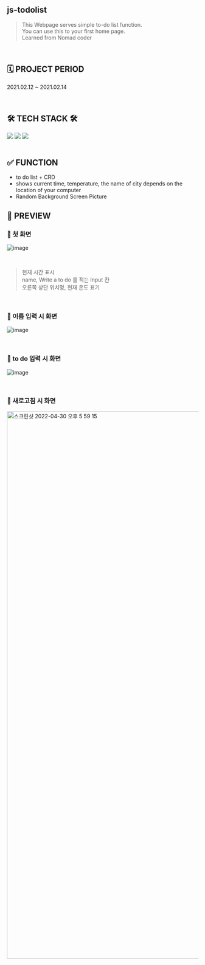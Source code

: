 ## js-todolist
> This Webpage serves simple to-do list function.<br>
> You can use this to your first home page.<br>
> Learned from Nomad coder

<br>

## 🗓 PROJECT PERIOD
2021.02.12 ~ 2021.02.14

<br>


## 🛠 TECH STACK 🛠
<img src="https://img.shields.io/badge/JS-F7DF1E?style=flat-square&logo=JavaScript&logoColor=ffffff"/>  <img src="https://img.shields.io/badge/HTML-E34F26?style=flat-square&logo=HTML5&logoColor=ffffff"/>
<img src="https://img.shields.io/badge/CSS-1572B6?style=flat-square&logo=CSS3&logoColor=ffffff"/>
<br>
<br>

## ✅ FUNCTION
 * to do list + CRD <br>
 * shows current time, temperature, the name of city depends on the location of your computer <br>
 * Random Background Screen Picture

## 👀 PREVIEW
### 📌 첫 화면 <br>

![image](https://user-images.githubusercontent.com/63543733/166099334-1c9bd681-5314-46fd-aaf6-e84ee8d44d8b.png)

<br>

> 현재 시간 표시 <br>
> name, Write a to do 를 적는 Input 칸 <br>
> 오른쪽 상단 위치명, 현재 온도 표기

<br>

### 📌 이름 입력 시 화면 <br>

![image](https://user-images.githubusercontent.com/63543733/166099443-241fb057-d075-4cde-8965-f8696fadd259.png)

<br>

### 📌 to do 입력 시 화면 <br>

![image](https://user-images.githubusercontent.com/63543733/166099514-01992c13-c6f2-480a-ae89-e468b8865922.png)


<br>


### 📌 새로고침 시 화면 <br>


<img width="1440" alt="스크린샷 2022-04-30 오후 5 59 15" src="https://user-images.githubusercontent.com/63543733/166099527-8b17b261-83b3-45e8-b694-7ed1597c064c.png">

<br>




